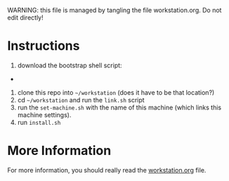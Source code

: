WARNING: this file is managed by tangling the file workstation.org. Do not edit directly!

# Instructions

1. download the bootstrap shell script:
-
1. clone this repo into `~/workstation` (does it have to be that location?)
2. cd `~/workstation` and run the `link.sh` script
3. run the `set-machine.sh` with the name of this machine (which links this machine settings).
3. run `install.sh`

# More Information

For more information, you should really read the <a href="workstation.org">workstation.org</a> file.
